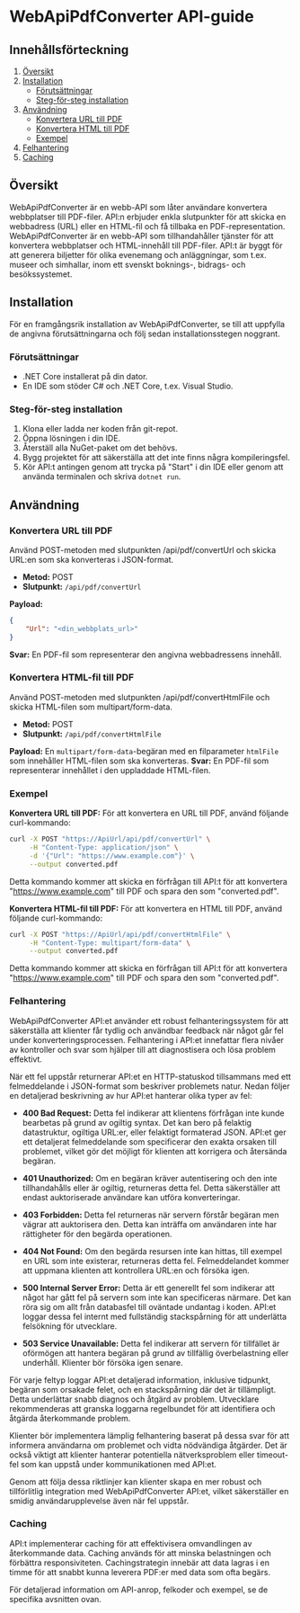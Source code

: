 # WebApiPdfConverter API-guide

## Innehållsförteckning
1. [Översikt](#översikt)
2. [Installation](#installation)
   - [Förutsättningar](#förutsättningar)
   - [Steg-för-steg installation](#steg-för-steg-installation)
3. [Användning](#användning)
   - [Konvertera URL till PDF](#konvertera-url-till-pdf)
   - [Konvertera HTML till PDF](#konvertera-html-fil-till-pdf)
   - [Exempel](#exempel)
4. [Felhantering](#felhantering)
5. [Caching](#caching)

## Översikt
WebApiPdfConverter är en webb-API som låter användare konvertera webbplatser till PDF-filer. 
API:n erbjuder enkla slutpunkter för att skicka en webbadress (URL) eller en HTML-fil och få tillbaka en PDF-representation.
WebApiPdfConverter är en webb-API som tillhandahåller tjänster för att konvertera webbplatser och HTML-innehåll till PDF-filer. 
API:t är byggt för att generera biljetter för olika evenemang och anläggningar, som t.ex. museer och simhallar, inom ett svenskt boknings-, bidrags- och besökssystemet.

## Installation
För en framgångsrik installation av WebApiPdfConverter, 
se till att uppfylla de angivna förutsättningarna och följ sedan installationsstegen noggrant.

### Förutsättningar
- .NET Core installerat på din dator.
- En IDE som stöder C# och .NET Core, t.ex. Visual Studio.

### Steg-för-steg installation
1. Klona eller ladda ner koden från git-repot.
2. Öppna lösningen i din IDE.
3. Återställ alla NuGet-paket om det behövs.
4. Bygg projektet för att säkerställa att det inte finns några kompileringsfel.
5. Kör API:t antingen genom att trycka på "Start" i din IDE eller genom att använda terminalen och skriva `dotnet run`.

## Användning

### Konvertera URL till PDF
Använd POST-metoden med slutpunkten /api/pdf/convertUrl och skicka URL:en som ska konverteras i JSON-format.

- **Metod:** POST
- **Slutpunkt:** `/api/pdf/convertUrl`

**Payload:**
```json
{
    "Url": "<din_webbplats_url>"
}
```
**Svar:**
En PDF-fil som representerar den angivna webbadressens innehåll.

### Konvertera HTML-fil till PDF
Använd POST-metoden med slutpunkten /api/pdf/convertHtmlFile och skicka HTML-filen som multipart/form-data.

- **Metod:** POST
- **Slutpunkt:** `/api/pdf/convertHtmlFile`

**Payload:** 
En `multipart/form-data`-begäran med en filparameter `htmlFile` som innehåller HTML-filen som ska konverteras.
**Svar:** En PDF-fil som representerar innehållet i den uppladdade HTML-filen.

### Exempel

**Konvertera URL till PDF:**
För att konvertera en URL till PDF, använd följande curl-kommando:
```bash
curl -X POST "https://ApiUrl/api/pdf/convertUrl" \
     -H "Content-Type: application/json" \
     -d '{"Url": "https://www.example.com"}' \
     --output converted.pdf
```
Detta kommando kommer att skicka en förfrågan till API:t för att konvertera "https://www.example.com" till PDF och spara den som "converted.pdf".

**Konvertera HTML-fil till PDF:**
För att konvertera en HTML till PDF, använd följande curl-kommando:
```bash
curl -X POST "https://ApiUrl/api/pdf/convertHtmlFile" \
     -H "Content-Type: multipart/form-data" \
     --output converted.pdf
```
Detta kommando kommer att skicka en förfrågan till API:t för att konvertera "https://www.example.com" till PDF och spara den som "converted.pdf".

### Felhantering
WebApiPdfConverter API:et använder ett robust felhanteringssystem för att säkerställa att klienter får tydlig och användbar feedback när något går fel under konverteringsprocessen. 
Felhantering i API:et innefattar flera nivåer av kontroller och svar som hjälper till att diagnostisera och lösa problem effektivt.

När ett fel uppstår returnerar API:et en HTTP-statuskod tillsammans med ett felmeddelande i JSON-format som beskriver problemets natur. 
Nedan följer en detaljerad beskrivning av hur API:et hanterar olika typer av fel:

- **400 Bad Request:** Detta fel indikerar att klientens förfrågan inte kunde bearbetas på grund av ogiltig syntax. 
Det kan bero på felaktig datastruktur, ogiltiga URL:er, eller felaktigt formaterad JSON. 
API:et ger ett detaljerat felmeddelande som specificerar den exakta orsaken till problemet, vilket gör det möjligt för klienten att korrigera och återsända begäran.

- **401 Unauthorized:** Om en begäran kräver autentisering och den inte tillhandahålls eller är ogiltig, returneras detta fel. 
Detta säkerställer att endast auktoriserade användare kan utföra konverteringar.

-  **403 Forbidden:** Detta fel returneras när servern förstår begäran men vägrar att auktorisera den. 
Detta kan inträffa om användaren inte har rättigheter för den begärda operationen.

- **404 Not Found:** Om den begärda resursen inte kan hittas, till exempel en URL som inte existerar, returneras detta fel. 
Felmeddelandet kommer att uppmana klienten att kontrollera URL:en och försöka igen.

- **500 Internal Server Error:** Detta är ett generellt fel som indikerar att något har gått fel på servern som inte kan specificeras närmare. 
Det kan röra sig om allt från databasfel till oväntade undantag i koden. API:et loggar dessa fel internt med fullständig stackspårning för att underlätta felsökning för utvecklare.

- **503 Service Unavailable:** Detta fel indikerar att servern för tillfället är oförmögen att hantera begäran på grund av tillfällig överbelastning eller underhåll. Klienter bör försöka igen senare.

För varje feltyp loggar API:et detaljerad information, inklusive tidpunkt, begäran som orsakade felet, och en stackspårning där det är tillämpligt. Detta underlättar snabb diagnos och åtgärd av problem. 
Utvecklare rekommenderas att granska loggarna regelbundet för att identifiera och åtgärda återkommande problem.

Klienter bör implementera lämplig felhantering baserat på dessa svar för att informera användarna om problemet och vidta nödvändiga åtgärder. 
Det är också viktigt att klienter hanterar potentiella nätverksproblem eller timeout-fel som kan uppstå under kommunikationen med API:et.

Genom att följa dessa riktlinjer kan klienter skapa en mer robust och tillförlitlig integration med WebApiPdfConverter API:et, vilket säkerställer en smidig användarupplevelse även när fel uppstår.

### Caching
API:t implementerar caching för att effektivisera omvandlingen av återkommande data. 
Caching används för att minska belastningen och förbättra responsiviteten. Cachingstrategin innebär att data lagras i en timme för att snabbt kunna leverera PDF:er med data som ofta begärs.

För detaljerad information om API-anrop, felkoder och exempel, se de specifika avsnitten ovan.
